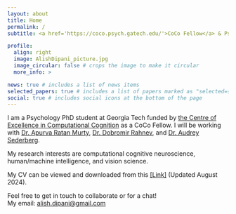 ```yaml
---
layout: about
title: Home
permalink: /
subtitle: <a href='https://coco.psych.gatech.edu/'>CoCo Fellow</a> & Psychology PhD student @ GeorgiaTech

profile:
  align: right
  image: AlishDipani_picture.jpg
  image_circular: false # crops the image to make it circular
  more_info: >

news: true # includes a list of news items
selected_papers: true # includes a list of papers marked as "selected={true}"
social: true # includes social icons at the bottom of the page
---
```


I am a Psychology PhD student at Georgia Tech funded by [the Centre of Excellence in Computational Cognition](https://coco.psych.gatech.edu/) as a CoCo Fellow. I will be working with [Dr. Apurva Ratan Murty](https://www.murtylab.com/), [Dr. Dobromir Rahnev](https://rahnevlab.gatech.edu/), and [Dr. Audrey Sederberg](https://sites.gatech.edu/sederberg/).

My research interests are computational cognitive neuroscience, human/machine intelligence, and vision science.

My CV can be viewed and downloaded from this [[Link]](https://drive.google.com/file/d/15s30n_O6cHSKVYm-3lO_9BS3PyalfNe9/view?usp=sharing) (Updated August 2024).
  
  
Feel free to get in touch to collaborate or for a chat!  
My email: alish.dipani@gmail.com
